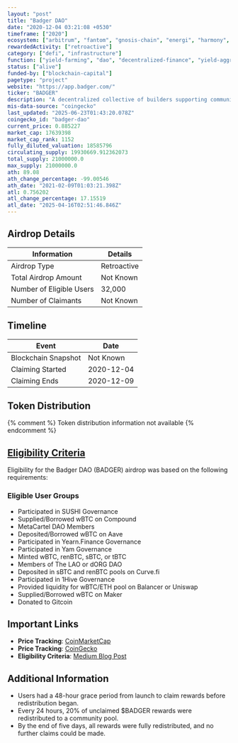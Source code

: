 ```yaml
---
layout: "post"
title: "Badger DAO"
date: "2020-12-04 03:21:08 +0530"
timeframe: ["2020"]
ecosystem: ["arbitrum", "fantom", "gnosis-chain", "energi", "harmony", "ethereum"]
rewardedActivity: ["retroactive"]
category: ["defi", "infrastructure"]
function: ["yield-farming", "dao", "decentralized-finance", "yield-aggregator"]
status: ["alive"]
funded-by: ["blockchain-capital"]
pagetype: "project"
website: "https://app.badger.com/"
ticker: "BADGER"
description: "A decentralized collective of builders supporting community-driven growth for Bitcoin across DeFi."
mis-data-source: "coingecko"
last_updated: "2025-06-23T01:43:20.078Z"
coingecko_id: "badger-dao"
current_price: 0.885227
market_cap: 17639398
market_cap_rank: 1152
fully_diluted_valuation: 18585796
circulating_supply: 19930669.912362073
total_supply: 21000000.0
max_supply: 21000000.0
ath: 89.08
ath_change_percentage: -99.00546
ath_date: "2021-02-09T01:03:21.398Z"
atl: 0.756202
atl_change_percentage: 17.15519
atl_date: "2025-04-16T02:51:46.846Z"
---
```


## Airdrop Details

| Information              | Details        |
| ------------------------ | -------------- |
| Airdrop Type             | Retroactive |
| Total Airdrop Amount     | Not Known      |
| Number of Eligible Users | 32,000         |
| Number of Claimants      | Not Known      |

## Timeline

| Event               | Date       |
| ------------------- | ---------- |
| Blockchain Snapshot | Not Known  |
| Claiming Started    | 2020-12-04 |
| Claiming Ends       | 2020-12-09 |

## Token Distribution

{% comment %}
Token distribution information not available
{% endcomment %}

## [Eligibility Criteria](https://badgerdao.medium.com/how-to-claim-your-badger-airdrop-bcab0bd3dc25)

Eligibility for the Badger DAO (BADGER) airdrop was based on the following requirements:

### Eligible User Groups
- Participated in SUSHI Governance
- Supplied/Borrowed wBTC on Compound
- MetaCartel DAO Members
- Deposited/Borrowed wBTC on Aave
- Participated in Yearn.Finance Governance
- Participated in Yam Governance
- Minted wBTC, renBTC, sBTC, or tBTC
- Members of The LAO or dORG DAO
- Deposited in sBTC and renBTC pools on Curve.fi
- Participated in 1Hive Governance
- Provided liquidity for wBTC/ETH pool on Balancer or Uniswap
- Supplied/Borrowed wBTC on Maker
- Donated to Gitcoin

## Important Links

- **Price Tracking**: [CoinMarketCap](https://coinmarketcap.com/currencies/badger-dao)
- **Price Tracking**: [CoinGecko](https://www.coingecko.com/en/coins/badger-dao)
- **Eligibility Criteria**: [Medium Blog Post](https://badgerdao.medium.com/how-to-claim-your-badger-airdrop-bcab0bd3dc25)

## Additional Information

- Users had a 48-hour grace period from launch to claim rewards before redistribution began.
- Every 24 hours, 20% of unclaimed $BADGER rewards were redistributed to a community pool.
- By the end of five days, all rewards were fully redistributed, and no further claims could be made.